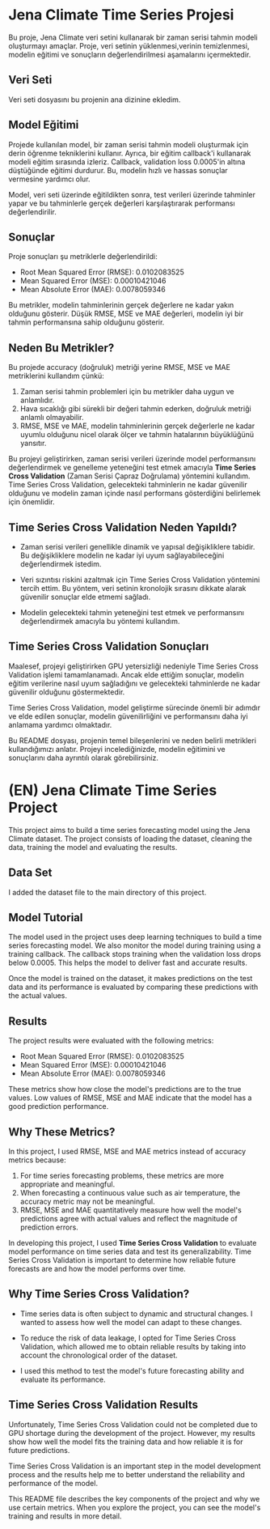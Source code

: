 # Jena Climate Time Series Projesi

Bu proje, Jena Climate veri setini kullanarak bir zaman serisi tahmin modeli oluşturmayı amaçlar. Proje, veri setinin yüklenmesi,verinin temizlenmesi, modelin eğitimi ve sonuçların değerlendirilmesi aşamalarını içermektedir.

## Veri Seti

Veri seti dosyasını bu projenin ana dizinine ekledim. 

## Model Eğitimi

Projede kullanılan model, bir zaman serisi tahmin modeli oluşturmak için derin öğrenme tekniklerini kullanır. Ayrıca, bir eğitim callback'i kullanarak modeli eğitim sırasında izleriz. Callback, validation loss 0.0005'in altına düştüğünde eğitimi durdurur. Bu, modelin hızlı ve hassas sonuçlar vermesine yardımcı olur.

Model, veri seti üzerinde eğitildikten sonra, test verileri üzerinde tahminler yapar ve bu tahminlerle gerçek değerleri karşılaştırarak performansı değerlendirilir.

## Sonuçlar

Proje sonuçları şu metriklerle değerlendirildi:

- Root Mean Squared Error (RMSE): 0.0102083525
- Mean Squared Error (MSE): 0.00010421046
- Mean Absolute Error (MAE): 0.0078059346

Bu metrikler, modelin tahminlerinin gerçek değerlere ne kadar yakın olduğunu gösterir. Düşük RMSE, MSE ve MAE değerleri, modelin iyi bir tahmin performansına sahip olduğunu gösterir.

## Neden Bu Metrikler?

Bu projede accuracy (doğruluk) metriği yerine RMSE, MSE ve MAE metriklerini kullandım çünkü:

1. Zaman serisi tahmin problemleri için bu metrikler daha uygun ve anlamlıdır.
2. Hava sıcaklığı gibi sürekli bir değeri tahmin ederken, doğruluk metriği anlamlı olmayabilir.
3. RMSE, MSE ve MAE, modelin tahminlerinin gerçek değerlerle ne kadar uyumlu olduğunu nicel olarak ölçer ve tahmin hatalarının büyüklüğünü yansıtır.

Bu projeyi geliştirirken, zaman serisi verileri üzerinde model performansını değerlendirmek ve genelleme yeteneğini test etmek amacıyla **Time Series Cross Validation** (Zaman Serisi Çapraz Doğrulama) yöntemini kullandım. Time Series Cross Validation, gelecekteki tahminlerin ne kadar güvenilir olduğunu ve modelin zaman içinde nasıl performans gösterdiğini belirlemek için önemlidir.

## Time Series Cross Validation Neden Yapıldı?

- Zaman serisi verileri genellikle dinamik ve yapısal değişikliklere tabidir. Bu değişikliklere modelin ne kadar iyi uyum sağlayabileceğini değerlendirmek istedim.

- Veri sızıntısı riskini azaltmak için Time Series Cross Validation yöntemini tercih ettim. Bu yöntem, veri setinin kronolojik sırasını dikkate alarak güvenilir sonuçlar elde etmemi sağladı.

- Modelin gelecekteki tahmin yeteneğini test etmek ve performansını değerlendirmek amacıyla bu yöntemi kullandım.

## Time Series Cross Validation Sonuçları

Maalesef, projeyi geliştirirken GPU yetersizliği nedeniyle Time Series Cross Validation işlemi tamamlanamadı. Ancak elde ettiğim sonuçlar, modelin eğitim verilerine nasıl uyum sağladığını ve gelecekteki tahminlerde ne kadar güvenilir olduğunu göstermektedir.

Time Series Cross Validation, model geliştirme sürecinde önemli bir adımdır ve elde edilen sonuçlar, modelin güvenilirliğini ve performansını daha iyi anlamama yardımcı olmaktadır.

Bu README dosyası, projenin temel bileşenlerini ve neden belirli metrikleri kullandığımızı anlatır. Projeyi incelediğinizde, modelin eğitimini ve sonuçlarını daha ayrıntılı olarak görebilirsiniz.

# (EN) Jena Climate Time Series Project

This project aims to build a time series forecasting model using the Jena Climate dataset. The project consists of loading the dataset, cleaning the data, training the model and evaluating the results.

## Data Set

I added the dataset file to the main directory of this project. 

## Model Tutorial

The model used in the project uses deep learning techniques to build a time series forecasting model. We also monitor the model during training using a training callback. The callback stops training when the validation loss drops below 0.0005. This helps the model to deliver fast and accurate results.

Once the model is trained on the dataset, it makes predictions on the test data and its performance is evaluated by comparing these predictions with the actual values.

## Results

The project results were evaluated with the following metrics:

- Root Mean Squared Error (RMSE): 0.0102083525
- Mean Squared Error (MSE): 0.00010421046
- Mean Absolute Error (MAE): 0.0078059346

These metrics show how close the model's predictions are to the true values. Low values of RMSE, MSE and MAE indicate that the model has a good prediction performance.

## Why These Metrics?

In this project, I used RMSE, MSE and MAE metrics instead of accuracy metrics because:

1. For time series forecasting problems, these metrics are more appropriate and meaningful.
2. When forecasting a continuous value such as air temperature, the accuracy metric may not be meaningful.
3. RMSE, MSE and MAE quantitatively measure how well the model's predictions agree with actual values and reflect the magnitude of prediction errors.

In developing this project, I used **Time Series Cross Validation** to evaluate model performance on time series data and test its generalizability. Time Series Cross Validation is important to determine how reliable future forecasts are and how the model performs over time.

## Why Time Series Cross Validation?

- Time series data is often subject to dynamic and structural changes. I wanted to assess how well the model can adapt to these changes.

- To reduce the risk of data leakage, I opted for Time Series Cross Validation, which allowed me to obtain reliable results by taking into account the chronological order of the dataset.

- I used this method to test the model's future forecasting ability and evaluate its performance.

## Time Series Cross Validation Results

Unfortunately, Time Series Cross Validation could not be completed due to GPU shortage during the development of the project. However, my results show how well the model fits the training data and how reliable it is for future predictions.

Time Series Cross Validation is an important step in the model development process and the results help me to better understand the reliability and performance of the model.

This README file describes the key components of the project and why we use certain metrics. When you explore the project, you can see the model's training and results in more detail.
